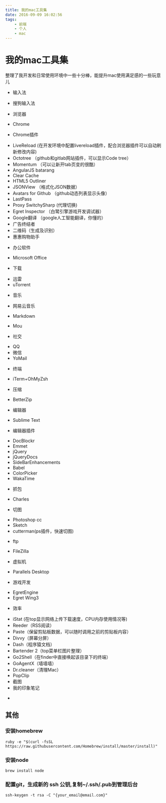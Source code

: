 ```yaml
---
title: 我的mac工具集
date: 2016-09-09 16:02:56
tags:
    - 前端
    - 个人
    - mac
---
```


# 我的mac工具集
整理了我开发和日常使用环境中一些十分棒，能提升mac使用满足感的一些玩意儿
<!--more-->

- 输入法
 + 搜狗输入法
- 浏览器
 + Chrome
- Chrome插件
 + LiveReload (在开发环境中配置livereload插件，配合浏览器插件可以自动刷新修改内容)
 + Octotree （github和gitlab网站插件，可以显示Code tree）
 + Momentum （可以让新开tab页变的很酷）
 + AngularJS batarang 
 + Clear Cache
 + HTML5 Outliner
 + JSONView （格式化JSON数据）
 + Avatars for Github （github动态列表显示头像）
 + LastPass 
 + Proxy SwitchySharp (代理切换)
 + Egret Inspector （白鹭引擎游戏开发调试器）
 + Google翻译 （google人工智能翻译，你懂的）
 + 广告终结者
 + 二维码（生成及识别）
 + 惠惠购物助手
- 办公软件
 + Microsoft Office
- 下载
 + 迅雷
 + uTorrent
- 音乐
 + 网易云音乐
- Markdown
 + Mou
- 社交
 + QQ
 + 微信
 + YoMail
- 终端
 + iTerm+OhMyZsh
- 压缩
 + BetterZip
- 编辑器
 + Sublime Text
- 编辑器插件
 + DocBlockr
 + Emmet
 + jQuery
 + jQueryDocs
 + SideBarEnhancements
 + Babel
 + ColorPicker
 + WakaTime
- 抓包
 + Charles
- 切图
 + Photoshop cc
 + Sketch
 + cutterman(ps插件，快速切图)
- ftp
 + FileZilla
- 虚拟机
 + Parallels Desktop
- 游戏开发
 + EgretEngine
 + Egret Wing3
- 效率
 + iStat (在top显示网络上传下载速度，CPU内存使用情况等)
 + Reeder（RSS阅读）
 + Paste（保留剪贴板数据，可以随时调用之前的剪贴板内容）
 + Divvy（屏幕分屏）
 + Dash（程序猿文档）
 + Bartender 2（top菜单栏图片整理）
 + Go2Shell（在finder中直接唤起该目录下的终端）
 + GoAgentX（墙墙墙）
 + Dr.cleaner（清理Mac）
 + PopClip 
 + 截图
 + 我的印象笔记
- 

## 其他
### 安装homebrew
```code
ruby -e "$(curl -fsSL https://raw.githubusercontent.com/Homebrew/install/master/install)"
```
### 安装node
```code
brew install node
```
### 配置git，生成新的 ssh 公钥,复制~/.ssh/.pub到管理后台
```code
ssh-keygen -t rsa -C "{your_email@email.com}"
```
